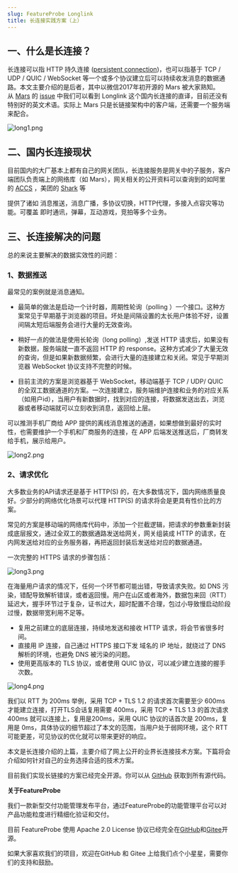 ```yaml
---
slug: FeatureProbe Longlink
title: 长连接实践方案（上）
---
```


## 一、什么是长连接？  

长连接可以指 HTTP 持久连接 ([persistent connection](https://zh.m.wikipedia.org/zh-hans/HTTP%E6%8C%81%E4%B9%85%E8%BF%9E%E6%8E%A5))，也可以指基于 TCP / UDP / QUIC / WebSocket 等一个或多个协议建立后可以持续收发消息的数据通路。本文主要介绍的是后者，其中以微信2017年初开源的 Mars 被大家熟知。从 [Mars](https://github.com/Tencent/mars) 的 [issue](https://github.com/Tencent/mars/issues/11) 中我们可以看到 Longlink 这个国内长连接的直译，目前还没有特别好的英文术语。实际上 Mars 只是长链接架构中的客户端，还需要一个服务端来配合。

![long1.png](https://p9-juejin.byteimg.com/tos-cn-i-k3u1fbpfcp/5d7acfa50d3348658401afa53d29ba12~tplv-k3u1fbpfcp-watermark.image?)

## 二、国内长连接现状


目前国内的大厂基本上都有自己的网关团队，长连接服务是网关中的子服务，客户端团队负责端上的网络库（如 Mars），网关相关的公开资料可以查询到的如阿里的 [ACCS](https://pic.huodongjia.com/ganhuodocs/2017-07-01/1498898745.33.pdf) ，美团的 [Shark](https://zhuanlan.zhihu.com/p/33179166) 等

提供了诸如 消息推送，消息广播，多协议切换，HTTP代理，多接入点容灾等功能。可覆盖 即时通讯，弹幕，互动游戏，竞拍等多个业务。


## 三、长连接解决的问题

总的来说主要解决的数据实效性的问题：

### 1、数据推送

最常见的案例就是消息通知。

-   最简单的做法是启动一个计时器，周期性轮询（polling ）一个接口。这种方案常见于早期基于浏览器的项目。坏处是间隔设置的太长用户体验不好，设置间隔太短后端服务会进行大量的无效查询。

-   稍好一点的做法是使用长轮询（long polling）,发送 HTTP 请求后，如果没有新数据，服务端就一直不返回 HTTP 的 response。这种方式减少了大量无效的查询，但是如果新数据频繁，会进行大量的连接建立和关闭。常见于早期浏览器 WebSocket 协议支持不完整的时候。

-  目前主流的方案是浏览器基于 WebSocket，移动端基于 TCP / UDP/ QUIC 的全双工数据通道的方案。一次连接建立，服务端维护连接和业务的对应关系（如用户id），当用户有新数据时，找到对应的连接，将数据发送出去，浏览器或者移动端就可以立刻收到消息，返回给上层。

可以推测手机厂商给 APP 提供的离线消息推送的通道，如果想做到最好的实时性，也需要维护一个手机和厂商服务的连接，在 APP 后端发送推送后，厂商转发给手机，展示给用户。


![long2.png](https://p3-juejin.byteimg.com/tos-cn-i-k3u1fbpfcp/820decf4f52c40bd982d4f6ae6055f19~tplv-k3u1fbpfcp-watermark.image?)


### 2、请求优化

大多数业务的API请求还是基于 HTTP(S) 的，在大多数情况下，国内网络质量良好。少部分的网络优化场景可以代理 HTTP(S) 的请求将会是更具有性价比的方案。

常见的方案是移动端的网络库代码中，添加一个拦截逻辑，把请求的参数重新封装成底层报文，通过全双工的数据通路发送给网关，网关组装成 HTTP 的请求，在内网发送给对应的业务服务器，再把返回封装后发送给对应的数据通道。

一次完整的 HTTPS 请求的步骤包括：

![long3.png](https://p1-juejin.byteimg.com/tos-cn-i-k3u1fbpfcp/bd4b843c690149c483dfb5c7725ca039~tplv-k3u1fbpfcp-watermark.image?)

在海量用户请求的情况下，任何一个环节都可能出错，导致请求失败。如 DNS 污染，错配导致解析错误，或者返回慢。用户在山区或者海外，数据包来回（RTT）延迟大，握手环节过于复杂，证书过大，超时配置不合理，包过小导致慢启动阶段过慢，数据带宽利用不足等。

-   复用之前建立的底层连接，持续地发送和接收 HTTP 请求，将会节省很多时间。
-   直接用 IP 连接，自己通过 HTTPS 接口下发 域名的 IP 地址，就绕过了 DNS 解析的环境，也避免 DNS 被污染的问题。
-   使用更高版本的 TLS 协议，或者使用 QUIC 协议，可以减少建立连接的握手次数。


![long4.png](https://p9-juejin.byteimg.com/tos-cn-i-k3u1fbpfcp/3a238af1332142eab14ea0a16dff82a8~tplv-k3u1fbpfcp-watermark.image?)

我们以 RTT 为 200ms 举例，采用 TCP + TLS 1.2 的请求首次需要至少 600ms 才能建立连接，打开TLS会话复用需要 400ms，采用 TCP + TLS 1.3 的首次请求 400ms 就可以连接上，复用是200ms，采用 QUIC 协议的话首次是 200ms，复用是 0ms，具体协议的细节超过了本文的范围，当用户处于弱网环境，这个 RTT 可能更差，可见协议的优化就可以带来更好的响应。 

本文是长连接介绍的上篇，主要介绍了网上公开的业界长连接技术方案。下篇将会介绍如何针对自己的业务选择合适的技术方案。

目前我们实现长链接的方案已经完全开源。你可以从 [GitHub](https://github.com/socket-iox/socket-io) 获取到所有源代码。

**关于FeatureProbe**

我们一款新型交付功能管理发布平台，通过FeatureProbe的功能管理平台可以对产品功能粒度进行精细化验证和交付。

目前 FeatureProbe 使用 Apache 2.0 License 协议已经完全在[GitHub](https://github.com/FeatureProbe "GitHub")和[Gitee](https://gitee.com/featureprobe "Gitee")开源。

如果大家喜欢我们的项目，欢迎在GitHub 和 Gitee 上给我们点个小星星，需要你们的支持和鼓励。

